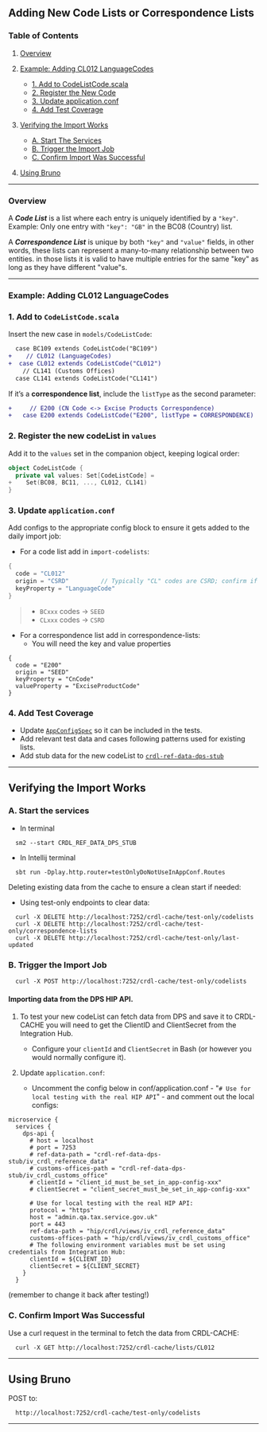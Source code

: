 
## Adding New Code Lists or Correspondence Lists

### Table of Contents

1. [Overview](#Overview)
2. [Example: Adding CL012 LanguageCodes](#example-adding-cl012-languagecodes)

    * [1. Add to CodeListCode.scala](#1-add-to-codelistcodescala)
    * [2. Register the New Code](#2-register-the-new-codelist-in-values)
    * [3. Update application.conf](#3-update-applicationconf)
    * [4. Add Test Coverage](#4-add-test-coverage)
3. [Verifying the Import Works](#verifying-the-import-works)

    * [A. Start The Services](#a-start-the-services)
    * [B. Trigger the Import Job](#b-trigger-the-import-job)
    * [C. Confirm Import Was Successful](#c-confirm-import-was-successful)
4. [Using Bruno](#using-bruno-)

---

### Overview <br/>

A ***Code List*** is a list where each entry is uniquely identified by a `"key"`. Example: Only one entry with `"key": "GB"` in the BC08 (Country) list. <br/>

A ***Correspondence List*** is unique by both `"key"` and `"value"` fields, in other words, these lists can represent a many-to-many relationship between two entities.
in those lists it is valid to have multiple entries for the same "key" as long as they have different "value"s. <br/>


---

### Example: Adding CL012 LanguageCodes <br/>

### 1. Add to `CodeListCode.scala` <br/>

Insert the new case in `models/CodeListCode`: <br/>

```diff
  case BC109 extends CodeListCode("BC109")
+    // CL012 (LanguageCodes)                           
+  case CL012 extends CodeListCode("CL012")
    // CL141 (Customs Offices)                           
  case CL141 extends CodeListCode("CL141")
```

If it’s a **correspondence list**, include the `listType` as the second parameter: <br/>

```diff
+     // E200 (CN Code <-> Excise Products Correspondence)
+   case E200 extends CodeListCode("E200", listType = CORRESPONDENCE)
```

### 2. Register the new codeList in `values` <br/>

Add it to the `values` set in the companion object, keeping logical order: <br/>

```scala
object CodeListCode {
  private val values: Set[CodeListCode] =
+    Set(BC08, BC11, ..., CL012, CL141)
}
```

### 3. Update `application.conf` <br/>

Add configs to the appropriate config block to ensure it gets added to the daily import job:

* For a code list add in `import-codelists`: <br/>

```scala
{
  code = "CL012"
  origin = "CSRD"         // Typically "CL" codes are CSRD; confirm if unsure
  keyProperty = "LanguageCode"  
}
```
> * `BCxxx` codes → `SEED`
> * `CLxxx` codes → `CSRD`


* For a correspondence list add in correspondence-lists: <br/>
   * You will need the key and value properties <br/>

```hocon
{
  code = "E200"
  origin = "SEED"
  keyProperty = "CnCode"
  valueProperty = "ExciseProductCode"
}
```

### 4. Add Test Coverage <br/>

* Update [`AppConfigSpec`](./test/uk/gov/hmrc/crdlcache/config/AppConfigSpec.scala) so it can be included in the tests. <br/>
* Add relevant test data and cases following patterns used for existing lists. <br/>
* Add stub data for the new codeList to [`crdl-ref-data-dps-stub`](https://github.com/hmrc/crdl-ref-data-dps-stub) <br/>

---

## Verifying the Import Works <br/>

### A. Start the services <br/>

   * In terminal <br/>

```shell
  sm2 --start CRDL_REF_DATA_DPS_STUB
```

   * In Intellij terminal <br/>

```shell
  sbt run -Dplay.http.router=testOnlyDoNotUseInAppConf.Routes
```
Deleting existing data from the cache to ensure a clean start if needed: <br/>
   * Using test-only endpoints to clear data: <br/>

```shell
  curl -X DELETE http://localhost:7252/crdl-cache/test-only/codelists
  curl -X DELETE http://localhost:7252/crdl-cache/test-only/correspondence-lists
  curl -X DELETE http://localhost:7252/crdl-cache/test-only/last-updated
```

### B. Trigger the Import Job <br/>

```shell
  curl -X POST http://localhost:7252/crdl-cache/test-only/codelists
```


#### Importing data from the DPS HIP API.

1. To test your new codeList can fetch data from DPS and save it to CRDL-CACHE you will need to get the ClientID and ClientSecret from the Integration Hub.
    * Configure your `clientId` and `ClientSecret` in Bash (or however you would normally configure it). <br/>

2. Update `application.conf`:<br/>

   * Uncomment the config below in conf/application.conf - "`# Use for local testing with the real HIP API`" - and comment out the local configs: <br/>
```hocon
microservice {
  services {
    dps-api {
      # host = localhost
      # port = 7253
      # ref-data-path = "crdl-ref-data-dps-stub/iv_crdl_reference_data"
      # customs-offices-path = "crdl-ref-data-dps-stub/iv_crdl_customs_office"
      # clientId = "client_id_must_be_set_in_app-config-xxx"
      # clientSecret = "client_secret_must_be_set_in_app-config-xxx"

      # Use for local testing with the real HIP API:
      protocol = "https"
      host = "admin.qa.tax.service.gov.uk"
      port = 443
      ref-data-path = "hip/crdl/views/iv_crdl_reference_data"
      customs-offices-path = "hip/crdl/views/iv_crdl_customs_office"
      # The following environment variables must be set using credentials from Integration Hub:
      clientId = ${CLIENT_ID}
      clientSecret = ${CLIENT_SECRET}
    }
  }
```
(remember to change it back after testing!)

### C. Confirm Import Was Successful <br/>

Use a curl request in the terminal to fetch the data from CRDL-CACHE: <br/>

```shell
  curl -X GET http://localhost:7252/crdl-cache/lists/CL012
```

---

## Using Bruno <br/>

POST to: <br/>

```shell
  http://localhost:7252/crdl-cache/test-only/codelists
```

---



